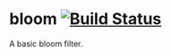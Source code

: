 bloom [![Build Status](https://travis-ci.org/MartinNowak/bloom.png?branch=master)](https://travis-ci.org/MartinNowak/bloom)
=====

A basic bloom filter.
